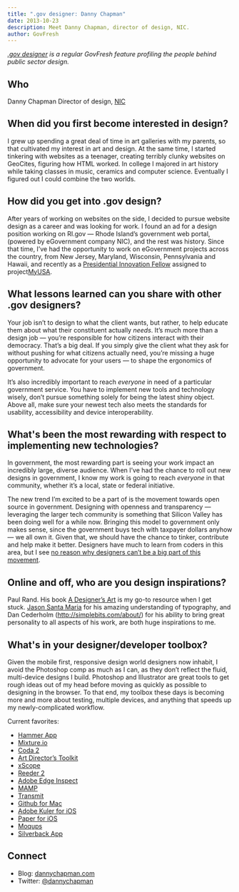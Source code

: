 ```yaml
---
title: ".gov designer: Danny Chapman"
date: 2013-10-23
description: Meet Danny Chapman, director of design, NIC.
author: GovFresh
---
```




<em><a href="http://govfresh.com/category/topics/design/gov-designer/">.gov designer</a> is a regular GovFresh feature profiling the people behind public sector design.</em>

<h2>Who</h2>
Danny Chapman
Director of design, <a href="http://egov.com">NIC</a>
<h2>When did you first become interested in design?</h2>
I grew up spending a great deal of time in art galleries with my parents, so that cultivated my interest in art and design. At the same time, I started tinkering with websites as a teenager, creating terribly clunky websites on GeoCites, figuring how HTML worked. In college I majored in art history while taking classes in music, ceramics and computer science. Eventually I figured out I could combine the two worlds.
<h2>How did you get into .gov design?</h2>
After years of working on websites on the side, I decided to pursue website design as a career and was looking for work. I found an ad for a design position working on RI.gov — Rhode Island’s government web portal, (powered by eGovernment company NIC), and the rest was history. Since that time, I’ve had the opportunity to work on eGovernment projects across the country, from New Jersey, Maryland, Wisconsin, Pennsylvania and Hawaii, and recently as a <a href="http://www.whitehouse.gov/innovationfellows/">Presidential Innovation Fellow</a> assigned to project<a href="http://my.usa.gov">MyUSA</a>.

<!--more-->

<h2>What lessons learned can you share with other .gov designers?</h2>
Your job isn’t to design to what the client wants, but rather, to help educate them about what their constituent actually <em>needs</em>. It’s much more than a design job — you’re responsible for how citizens interact with their democracy. That’s a big deal. If you simply give the client what they ask for without pushing for what citizens actually need, you’re missing a huge opportunity to advocate for your users — to shape the ergonomics of government.

It’s also incredibly important to reach <em>everyone</em> in need of a particular government service. You have to implement new tools and technology wisely, don’t pursue something solely for being the latest shiny object. Above all, make sure your newest tech also meets the standards for usability, accessibility and device interoperability.
<h2>What's been the most rewarding with respect to implementing new technologies?</h2>
In government, the most rewarding part is seeing your work impact an incredibly large, diverse audience. When I’ve had the chance to roll out new designs in government, I know my work is going to reach <em>everyone</em> in that community, whether it’s a local, state or federal initiative.

The new trend I’m excited to be a part of is the movement towards open source in government. Designing with openness and transparency — leveraging the larger tech community is something that Silicon Valley has been doing well for a while now. Bringing this model to government only makes sense, since the government buys tech with taxpayer dollars anyhow — we all own it. Given that, we should have the chance to tinker, contribute and help make it better. Designers have much to learn from coders in this area, but I see <a href="http://dannychapman.com/2013/09/05/open-source-design/">no reason why designers can’t be a big part of this movement</a>.
<h2>Online and off, who are you design inspirations?</h2>
Paul Rand. His book <a href="http://www.amazon.com/Paul-Rand-A-Designer%60s-Art/dp/0300082827">A Designer’s Art</a> is my go-to resource when I get stuck. <a href="http://jasonsantamaria.com/">Jason Santa Maria</a> for his amazing understanding of typography, and Dan Cederholm (<a href="http://simplebits.com/about/">http://simplebits.com/about/</a>) for his ability to bring great personality to all aspects of his work, are both huge inspirations to me.
<h2>What's in your designer/developer toolbox?</h2>
Given the mobile first, responsive design world designers now inhabit, I avoid the Photoshop comp as much as I can, as they don’t reflect the fluid, multi-device designs I build. Photoshop and Illustrator are great tools to get rough ideas out of my head before moving as quickly as possible to designing in the browser. To that end, my toolbox these days is becoming more and more about testing, multiple devices, and anything that speeds up my newly-complicated workflow.

Current favorites:

<ul>
	<li><a href="http://hammerformac.com/">Hammer App</a></li>
	<li><a href="http://mixture.io/">Mixture.io</a></li>
	<li><a href="http://panic.com/coda/">Coda 2</a></li>
	<li><a href="http://www.code-line.com/software/artdirectorstoolkit/">Art Director’s Toolkit</a></li>
	<li><a href="http://iconfactory.com/software/xscope">xScope</a></li>
	<li><a href="http://reederapp.com/ios/">Reeder 2</a></li>
	<li><a href="http://html.adobe.com/edge/inspect/">Adobe Edge Inspect</a></li>
	<li><a href="http://www.mamp.info/en/index.html">MAMP</a></li>
	<li><a href="http://panic.com/transmit/">Transmit</a></li>
	<li><a href="http://mac.github.com/">Github for Mac</a></li>
	<li><a href="https://kuler.adobe.com/">Adobe Kuler for iOS</a></li>
	<li><a href="http://www.fiftythree.com/paper">Paper for iOS</a></li>
	<li><a href="https://moqups.com/">Moqups</a></li>
	<li><a href="http://silverbackapp.com/">Silverback App</a></li>
</ul>
<h2>Connect</h2>
<ul>
	<li>Blog: <a href="http://dannychapman.com">dannychapman.com</a></li>
	<li>Twitter: <a href="https://twitter.com/dannychapman">@dannychapman</a></li>
</ul>
